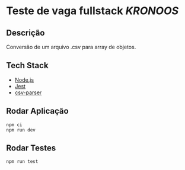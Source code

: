 # Teste de vaga fullstack *KRONOOS*

## Descrição

Conversão de um arquivo .csv para array de objetos.

## Tech Stack

*  [Node.js](https://nodejs.org/en/)
*  [Jest](https://jestjs.io/)
*  [csv-parser](https://www.npmjs.com/package/csv-parser)

## Rodar Aplicação
```
npm ci
npm run dev
```

## Rodar Testes
```
npm run test
```

